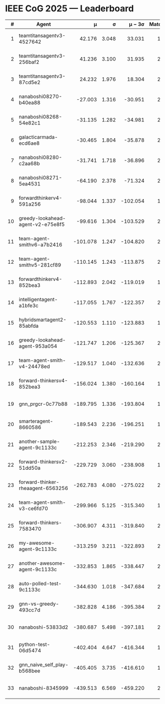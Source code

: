 # IEEE CoG 2025 — Leaderboard

| # | Agent | μ | σ | μ − 3σ | Matches | Updated |
|---:|---|---:|---:|---:|---:|---|
| 1 | teamtitansagentv3-4527642 | 42.176 | 3.048 | 33.031 | 1940 | 2025-09-01 11:43 |
| 2 | teamtitansagentv3-256baf2 | 41.236 | 3.100 | 31.935 | 2418 | 2025-09-01 11:43 |
| 3 | teamtitansagentv3-87cd5e2 | 24.232 | 1.976 | 18.304 | 2038 | 2025-09-01 11:43 |
| 4 | nanaboshi08270-b40ea88 | -27.003 | 1.316 | -30.951 | 2300 | 2025-09-01 11:43 |
| 5 | nanaboshi08268-54e82c1 | -31.135 | 1.282 | -34.981 | 2340 | 2025-09-01 11:43 |
| 6 | galacticarmada-ecd6ae8 | -30.465 | 1.804 | -35.878 | 2020 | 2025-09-01 11:43 |
| 7 | nanaboshi08280-c2aa68b | -31.741 | 1.718 | -36.896 | 2260 | 2025-09-01 11:43 |
| 8 | nanaboshi08271-5ea4531 | -64.190 | 2.378 | -71.324 | 2180 | 2025-09-01 11:43 |
| 9 | forwardthinkerv4-591a256 | -98.044 | 1.337 | -102.054 | 1671 | 2025-09-01 11:43 |
| 10 | greedy-lookahead-agent-v2-e75e8f5 | -99.616 | 1.304 | -103.529 | 2628 | 2025-09-01 11:43 |
| 11 | team-agent-smithv6-a7b2416 | -101.078 | 1.247 | -104.820 | 2400 | 2025-09-01 11:43 |
| 12 | team-agent-smithv5-281cf89 | -110.145 | 1.243 | -113.875 | 2260 | 2025-09-01 11:43 |
| 13 | forwardthinkerv4-852bea3 | -112.893 | 2.042 | -119.019 | 1931 | 2025-09-01 11:43 |
| 14 | intelligentagent-a1bfe3c | -117.055 | 1.767 | -122.357 | 2014 | 2025-09-01 11:43 |
| 15 | hybridsmartagent2-85abfda | -120.553 | 1.110 | -123.883 | 1730 | 2025-09-01 11:43 |
| 16 | greedy-lookahead-agent-953a054 | -121.747 | 1.206 | -125.367 | 2528 | 2025-09-01 11:43 |
| 17 | team-agent-smith-v4-24478ed | -129.517 | 1.040 | -132.636 | 2140 | 2025-09-01 11:43 |
| 18 | forward-thinkersv4-852bea3 | -156.024 | 1.380 | -160.164 | 1688 | 2025-09-01 11:43 |
| 19 | gnn_prgcr-0c77b88 | -189.795 | 1.336 | -193.804 | 1920 | 2025-09-01 11:43 |
| 20 | smarteragent-8660586 | -189.543 | 2.236 | -196.251 | 1920 | 2025-09-01 11:43 |
| 21 | another-sample-agent-9c1133c | -212.253 | 2.346 | -219.290 | 2340 | 2025-09-01 11:43 |
| 22 | forward-thinkersv2-51dd50a | -229.729 | 3.060 | -238.908 | 1980 | 2025-09-01 11:43 |
| 23 | forward-thinker-rheaagent-6563256 | -262.783 | 4.080 | -275.022 | 2320 | 2025-09-01 11:43 |
| 24 | team-agent-smith-v3-ce6fd70 | -299.966 | 5.125 | -315.340 | 1920 | 2025-09-01 11:43 |
| 25 | forward-thinkers-7583470 | -306.907 | 4.311 | -319.840 | 2280 | 2025-09-01 11:43 |
| 26 | my-awesome-agent-9c1133c | -313.259 | 3.211 | -322.893 | 2340 | 2025-09-01 11:43 |
| 27 | another-awesome-agent-9c1133c | -332.853 | 1.865 | -338.447 | 2400 | 2025-09-01 11:43 |
| 28 | auto-polled-test-9c1133c | -344.630 | 1.018 | -347.684 | 2460 | 2025-09-01 11:43 |
| 29 | gnn-vs-greedy-493cc7d | -382.828 | 4.186 | -395.384 | 2160 | 2025-09-01 11:43 |
| 30 | nanaboshi-53833d2 | -380.687 | 5.498 | -397.181 | 2080 | 2025-09-01 11:43 |
| 31 | python-test-06d5474 | -402.404 | 4.647 | -416.344 | 1680 | 2025-09-01 11:43 |
| 32 | gnn_naive_self_play-b568bee | -405.405 | 3.735 | -416.610 | 1320 | 2025-09-01 11:43 |
| 33 | nanaboshi-8345999 | -439.513 | 6.569 | -459.220 | 2020 | 2025-09-01 11:43 |
